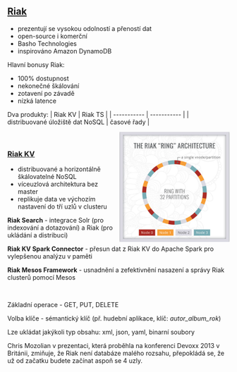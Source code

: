 ## [Riak](https://riak.com/index.html)
- prezentují se vysokou odolností a přeností dat
- open-source i komerční
- Basho Technologies
- inspirováno Amazon DynamoDB


Hlavní bonusy Riak:

- 100% dostupnost
- nekonečné škálování
- zotavení po závadě
- nízká latence

Dva produkty: 
| Riak KV | Riak TS |
| ----------- | ----------- |
| distribuované úložiště dat NoSQL | časové řady |


<img src="https://github.com/MystiMiki/DUL/blob/main/assets/OperationalSimplicity.jpg" alt="NoSQLDatabases" width="250" align="right"/>

<br>

### [Riak KV](https://riak.com/products/riak-kv/index.html)
- distribuované a horizontálně škálovatelné NoSQL
- víceuzlová architektura bez master 
- replikuje data ve výchozím nastavení do tří uzlů v clusteru

**Riak Search** - integrace Solr (pro indexování a dotazování) a Riak (pro ukládání a distribuci)

**Riak KV Spark Connector** - přesun dat z Riak KV do Apache Spark pro vylepšenou analýzu v paměti

**Riak Mesos Framework** - usnadnění a zefektivnění nasazení a správy Riak clusterů pomocí Mesos
 

<br>

Základní operace - GET, PUT, DELETE

Volba klíče - sémantický klíč (př. hudební aplikace, klíč: *autor_album_rok*)

Lze ukládat jakýkoli typ obsahu: xml, json, yaml, binarní soubory

Chris Mozolian v prezentaci, která proběhla na konferenci Devoxx 2013 v Británii, zmiňuje, že Riak není databáze malého rozsahu, přepokládá se, že už od začatku budete začínat aspoň se 4 uzly.




